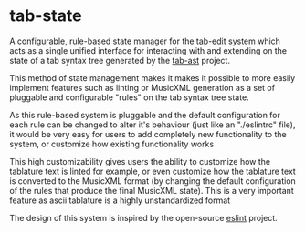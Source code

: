 # tab-state
A configurable, rule-based state manager for the [tab-edit](https://github.com/tab-edit/tab-edit) system which acts as a single unified interface for interacting with and extending on the state of a tab syntax tree generated by the [tab-ast](https://github.com/tab-edit/tab-ast) project.

This method of state management makes it makes it possible to more easily implement features such as linting or MusicXML generation as a set of pluggable and configurable "rules" on the tab syntax tree state. 

As this rule-based system is pluggable and the default configuration for each rule can be changed to alter it's behaviour (just like an "./eslintrc" file), it would be very easy for users to add completely new functionality to the system, or customize how existing functionality works

This high customizability gives users the ability to customize how the tablature text is linted for example, or even customize how the tablature text is converted to the MusicXML format (by changing the default configuration of the rules that produce the final MusicXML state). This is a very important feature as ascii tablature is a highly unstandardized format

The design of this system is inspired by the open-source [eslint](https://github.com/eslint/eslint) project.
